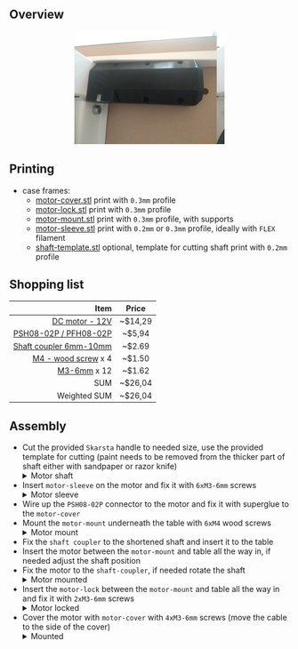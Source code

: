 ## Overview

<p align="center">
  <img src="img/case_motor-v2/mounted.jpg"/>
</p>

## Printing

- case frames:
  - [motor-cover.stl](../models/motor/motor-cover.stl) print with `0.3mm` profile
  - [motor-lock.stl](../models/motor/motor-lock.stl) print with `0.3mm` profile
  - [motor-mount.stl](../models/motor/motor-mount.stl) print with `0.3mm` profile, with supports
  - [motor-sleeve.stl](../models/motor/motor-sleeve.stl) print with `0.2mm` or `0.3mm` profile, ideally with `FLEX` filament
  - [shaft-template.stl](../models/shaft-template.stl) optional, template for cutting shaft print with `0.2mm` profile
  
## Shopping list

| Item                                                                                                                                                | Price   |
| --------------------------------------------------------------------------------------------------------------------------------------------------: | :-----: |
| [DC motor - 12V](https://www.banggood.com/DC-12V-180RPM-Geared-Motor-High-Torque-Gear-Reducer-Motor-p-1068573.html)                                 | ~$14,29 |
| [PSH08-02P / PFH08-02P](https://www.aliexpress.com/item/32885777326.html)                                                                           | ~$5,94  |
| [Shaft coupler 6mm-10mm](https://www.ebay.com/itm/Coupling-Shaft-Motor-Coupler-4mm-5mm-6mm-7mm-8mm-10mm-45-steel-Connector-/322250560957)           | ~$2.69  |
| [M4 - wood screw](https://www.ebay.com/itm/Self-Drilling-Drywall-Wood-Screws-M4-Bugle-Head-Coarse-Thread-Zinc-Plated/273011742134) x 4              | ~$1.50  |
| [M3-6mm](https://www.ebay.com/itm/10-20-50-100x-M2-M3-M4-M5-Stainless-Steel-Hex-Bolt-Socket-Cap-Screws-Head-DIN912/173028404303) x 12               | ~$1.62  |
| SUM                                                                                                                                                 | ~$26,04 |
| Weighted SUM                                                                                                                                        | ~$26,04 |

## Assembly

- Cut the provided `Skarsta` handle to needed size, use the provided template for cutting (paint needs to be removed from the thicker part of shaft either with sandpaper or razor knife)
  <details>
    <summary>Motor shaft</summary>
    <p align="center">
      <img src="img/case_motor-v2/shaft.jpg"/>
    </p>
  </details>
- Insert `motor-sleeve` on the motor and fix it with `6xM3-6mm` screws
  <details>
    <summary>Motor sleeve</summary>
    <p align="center">
      <img src="img/case_motor-v2/sleeve.jpg"/>
    </p>
  </details>
- Wire up the `PSH08-02P` connector to the motor and fix it with superglue to the `motor-cover`  
- Mount the `motor-mount` underneath the table with `6xM4` wood screws
  <details>
    <summary>Motor mount</summary>
    <p align="center">
      <img src="img/case_motor-v2/mount-1.jpg"/>
    </p>
  </details>
- Fix the `shaft coupler` to the shortened shaft and insert it to the table
- Insert the motor between the `motor-mount` and table all the way in, if needed adjust the shaft position
- Fix the motor to the `shaft-coupler`, if needed rotate the shaft
  <details>
    <summary>Motor mounted</summary>
    <p align="center">
      <img src="img/case_motor-v2/mount-2.jpg"/>
    </p>
  </details>
- Insert the `motor-lock` between the `motor-mount` and table all the way in and fix it with `2xM3-6mm` screws
  <details>
    <summary>Motor locked</summary>
    <p align="center">
      <img src="img/case_motor-v2/mount-3.jpg"/>
    </p>
  </details>
- Cover the motor with `motor-cover` with `4xM3-6mm` screws (move the cable to the side of the cover)
  <details>
    <summary>Mounted</summary>
    <p align="center">
      <img src="img/case_motor-v2/mounted.jpg"/>
    </p>
  </details>

